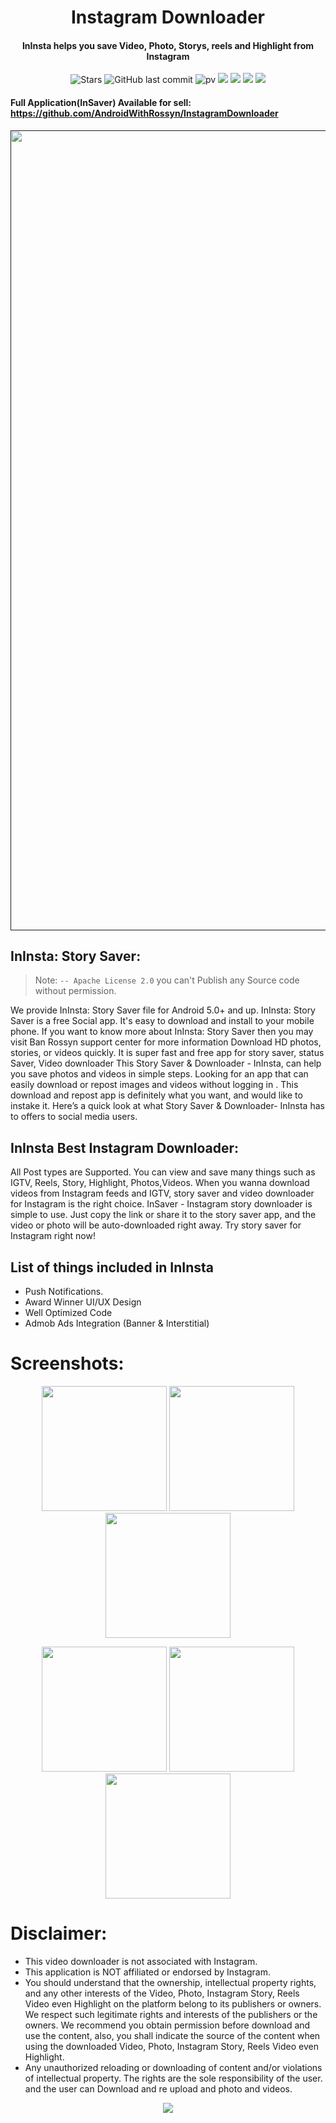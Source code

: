 <h1 align="center">Instagram Downloader</h1>
  
<h4 align="center">InInsta helps you save Video, Photo, Storys, reels and Highlight from Instagram
</h4>


<div align="center">

![Stars](https://img.shields.io/github/stars/AndroidWithRossyn/Instagram-Downloader)
![GitHub last commit](https://img.shields.io/github/last-commit/AndroidWithRossyn/Instagram-Downloader)
![pv](https://pageview.vercel.app/?github_user=Instagram-Downloader)
<a href="https://t.me/banrossyn" target="_blank"><img src="https://img.shields.io/badge/Telegram-%40banrossyn-28a8ea"></a>
<a href="https://wa.me/+919694260426/" target="_blank"><img src="https://img.shields.io/badge/whatsapp-%40+919694260426-28a8ea"></a>
<a href="https://www.linkedin.com/in/banrossyn/" target="_blank"><img src="https://img.shields.io/badge/LinkedIn-banrossyn-informational"></a>
<a href="mailto:banrossyn@gmail.com"><img src="https://img.shields.io/badge/Email-banrossyn%40gmail.com-blue"></a>

</div>

#### Full Application(InSaver) Available for sell: https://github.com/AndroidWithRossyn/InstagramDownloader


<p align="center">
    <a href="">
      <img src="https://user-images.githubusercontent.com/97843190/183115366-0c4352d0-6c5e-499b-aaf6-543bdf6ffe76.jpg" width="1280" />
    </a>
  </p>
  
## InInsta: Story Saver:
> Note: `-- Apache License 2.0` you can't Publish any Source code without permission.

We provide InInsta: Story Saver file for Android 5.0+ and up. InInsta: Story Saver is a free Social app. It's easy to download and install to your mobile phone. If you want to know more about InInsta: Story Saver then you may visit Ban Rossyn support center for more information Download HD photos, stories, or videos quickly. It is super fast and free app for story saver, status Saver, Video downloader This Story Saver & Downloader - InInsta, can help you save photos and videos in simple steps. Looking for an app that can easily download or repost images and videos without logging in . This download and repost app is definitely what you want, and would like to instake it. Here’s a quick look at what Story Saver & Downloader- InInsta has to offers to social media users.

## InInsta Best Instagram Downloader:
All Post types are Supported. You can view and save many things such as IGTV, Reels, Story, Highlight, Photos,Videos. When you wanna download videos from Instagram feeds and IGTV, story saver and video downloader for Instagram is the right choice. InSaver - Instagram story downloader is simple to use. Just copy the link or share it to the story saver app, and the video or photo will be auto-downloaded right away. Try story saver for Instagram right now!

## List of things included in InInsta
- Push Notifications.
- Award Winner UI/UX Design
- Well Optimized Code
- Admob Ads Integration (Banner & Interstitial)




# Screenshots:
 <p align="center">
    <a>
      <img src="https://user-images.githubusercontent.com/97843190/183115337-089f8478-fa42-4f64-920a-66cd4fb3e00a.png" hight="400" width="200" />
    </a>
 <a>
      <img src="https://user-images.githubusercontent.com/97843190/183115464-adeb59d2-e982-45f3-99c1-2e7f61668c71.png" hight="400" width="200" />
    </a>
  <a>
      <img src="https://user-images.githubusercontent.com/97843190/183115401-5e57989f-4225-4408-8e0f-ce643d5fc09b.png" hight="400" width="200" />
    </a>
 
  </p>

 <p align="center">
    <a>
      <img src="https://user-images.githubusercontent.com/97843190/183115426-179e5d1b-95b9-4db0-9b34-f833e2d3b6c6.png" hight="400" width="200" />
    </a>
    <a>
      <img src="https://user-images.githubusercontent.com/97843190/183115434-f5dbd173-cc07-4d3b-81a1-d49688333aa5.png" hight="400" width="200" />
    </a>
    <a>
      <img src="https://user-images.githubusercontent.com/97843190/183115448-c4cd6458-c925-4b52-b13d-9e0b614c52ff.png" hight="400" width="200" />
    </a>
</p>
  
# Disclaimer:
- This video downloader is not associated with Instagram.
- This application is NOT affiliated or endorsed by Instagram.
- You should understand that the ownership, intellectual property rights, and any other interests of the Video, Photo, Instagram Story, Reels Video even Highlight on the platform belong to its publishers or owners. We respect such legitimate rights and interests of the publishers or the owners. We recommend you obtain permission before download and use the content, also, you shall indicate the source of the content when using the downloaded Video, Photo, Instagram Story, Reels Video even Highlight.
- Any unauthorized reloading or downloading of content and/or violations of intellectual property. The rights are the sole responsibility of the user. and the user can Download and re upload and photo and videos.


<p align="center">
  <img src="https://capsule-render.vercel.app/api?type=waving&color=gradient&height=60&section=footer"/>
</p>
